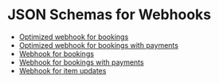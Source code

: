 # JSON Schemas for Webhooks

* [Optimized webhook for bookings](booking-optimized-webhook.json)
* [Optimized webhook for bookings with
  payments](booking-optimized-with-payments-webhook.json)
* [Webhook for bookings](booking-webhook.json)
* [Webhook for bookings with payments](booking-with-payments-webhook.json)
* [Webhook for item updates](item-webhook.json)
